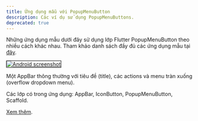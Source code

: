 ```yaml
---
title: Ứng dụng mẫu với PopupMenuButton
description: Các ví dụ sử dụng PopupMenuButtons.
deprecated: true
---
```


Những ứng dụng mẫu dưới đây sử dụng lớp Flutter PopupMenuButton theo nhiều cách khác nhau. Tham khảo danh sách đầy đủ các ứng dụng mẫu tại [đây](/docs/catalog/samples).

<div class="container-fluid">
  <div class="lavish-table-row-mb">
    <a href="/docs/catalog/samples/basic-app-bar">
      <div class="col-lg-3">
        <img style="border:1px solid #000000" src="https://storage.googleapis.com/flutter-catalog/cb4a54db8fb3726bf4293b9cc5cb12ce16883803/basic_app_bar_small.png" alt="Android screenshot" class="img-fluid">
      </div>
   </a>
    <div class="col-lg-9">
      <p>
        Một AppBar thông thường với tiêu đề (title), các actions và menu tràn xuống (overflow dropdown menu).
      </p>
      <p>
        Các lớp có trong ứng dụng: AppBar, IconButton, PopupMenuButton, Scaffold.
      </p>
      <p>
        <a href="/docs/catalog/samples/basic-app-bar">Xem thêm</a>.
      </p>
    </div>
  </div>
</div>

